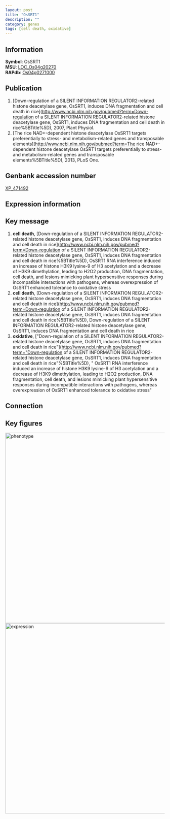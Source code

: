 ```yaml
---
layout: post
title: "OsSRT1"
description: ""
category: genes
tags: [cell death, oxidative]
---
```


## Information
__Symbol__: OsSRT1  
__MSU__: [LOC_Os04g20270](http://rice.plantbiology.msu.edu/cgi-bin/ORF_infopage.cgi?orf=LOC_Os04g20270)  
__RAPdb__: [Os04g0271000](http://rapdb.dna.affrc.go.jp/viewer/gbrowse_details/irgsp1?name=Os04g0271000)  

## Publication
1. [Down-regulation of a SILENT INFORMATION REGULATOR2-related histone deacetylase gene, OsSRT1, induces DNA fragmentation and cell death in rice](http://www.ncbi.nlm.nih.gov/pubmed?term=Down-regulation of a SILENT INFORMATION REGULATOR2-related histone deacetylase gene, OsSRT1, induces DNA fragmentation and cell death in rice%5BTitle%5D), 2007, Plant Physiol.
2. [The rice NAD+-dependent histone deacetylase OsSRT1 targets preferentially to stress- and metabolism-related genes and transposable elements](http://www.ncbi.nlm.nih.gov/pubmed?term=The rice NAD+-dependent histone deacetylase OsSRT1 targets preferentially to stress- and metabolism-related genes and transposable elements%5BTitle%5D), 2013, PLoS One.

## Genbank accession number
[XP_471492](http://www.ncbi.nlm.nih.gov/nuccore/XP_471492)  

## Expression information

## Key message
1. __cell death__, [Down-regulation of a SILENT INFORMATION REGULATOR2-related histone deacetylase gene, OsSRT1, induces DNA fragmentation and cell death in rice](http://www.ncbi.nlm.nih.gov/pubmed?term=Down-regulation of a SILENT INFORMATION REGULATOR2-related histone deacetylase gene, OsSRT1, induces DNA fragmentation and cell death in rice%5BTitle%5D),  OsSRT1 RNA interference induced an increase of histone H3K9 lysine-9 of H3 acetylation and a decrease of H3K9 dimethylation, leading to H2O2 production, DNA fragmentation, cell death, and lesions mimicking plant hypersensitive responses during incompatible interactions with pathogens, whereas overexpression of OsSRT1 enhanced tolerance to oxidative stress
2. __cell death__, [Down-regulation of a SILENT INFORMATION REGULATOR2-related histone deacetylase gene, OsSRT1, induces DNA fragmentation and cell death in rice](http://www.ncbi.nlm.nih.gov/pubmed?term=Down-regulation of a SILENT INFORMATION REGULATOR2-related histone deacetylase gene, OsSRT1, induces DNA fragmentation and cell death in rice%5BTitle%5D), Down-regulation of a SILENT INFORMATION REGULATOR2-related histone deacetylase gene, OsSRT1, induces DNA fragmentation and cell death in rice
3. __oxidative__, ["Down-regulation of a SILENT INFORMATION REGULATOR2-related histone deacetylase gene, OsSRT1, induces DNA fragmentation and cell death in rice"](http://www.ncbi.nlm.nih.gov/pubmed?term="Down-regulation of a SILENT INFORMATION REGULATOR2-related histone deacetylase gene, OsSRT1, induces DNA fragmentation and cell death in rice"%5BTitle%5D), " OsSRT1 RNA interference induced an increase of histone H3K9 lysine-9 of H3 acetylation and a decrease of H3K9 dimethylation, leading to H2O2 production, DNA fragmentation, cell death, and lesions mimicking plant hypersensitive responses during incompatible interactions with pathogens, whereas overexpression of OsSRT1 enhanced tolerance to oxidative stress"

## Connection

## Key figures
<img src="http://ricencode.github.io/images/OsSRT1.pheno.png" alt="phenotype"  style="width: 600px;"/>

<img src="http://ricencode.github.io/images/OsSRT1.exp.png" alt="expression"  style="width: 600px;"/>


